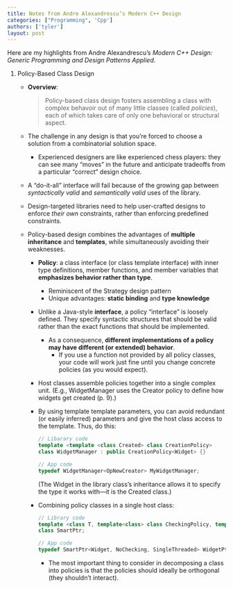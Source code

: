```yaml
---
title: Notes from Andre Alexandrescu’s Modern C++ Design
categories: ["Programming", 'Cpp']
authors: ['tyler']
layout: post
---
```


Here are my highlights from Andre Alexandrescu’s _Modern C++ Design: Generic Programming and Design Patterns Applied_.

1.  Policy-Based Class Design
    *   **Overview**:  
        
        > Policy-based class design fosters assembling a class with complex behavoir out of many little classes (called _policies_), each of which takes care of only one behavioral or structural aspect.
        
    *   The challenge in any design is that you’re forced to choose a solution from a combinatorial solution space.
        *   Experienced designers are like experienced chess players: they can see many “moves” in the future and anticipate tradeoffs from a particular “correct” design choice.
    *   A “do-it-all” interface will fail because of the growing gap between _syntactically valid_ and _semantically valid_ uses of the library.
    *   Design-targeted libraries need to help user-crafted designs to enforce _their own_ constraints, rather than enforcing predefined constraints.
    *   Policy-based design combines the advantages of **multiple inheritance** and **templates**, while simultaneously avoiding their weaknesses.
        *   **Policy**: a class interface (or class template interface) with inner type definitions, member functions, and member variables that **emphasizes behavior rather than type**.
            *   Reminiscent of the Strategy design pattern
            *   Unique advantages: **static binding** and **type knowledge**
        *   Unlike a Java-style **interface**, a policy “interface” is loosely defined. They specify syntactic structures that should be valid rather than the exact functions that should be implemented.
            *   As a consequence, **different implementations of a policy may have different (or extended) behavior**.
                *   If you use a function not provided by all policy classes, your code will work just fine until you change concrete policies (as you would expect).
        *   Host classes assemble policies together into a single complex unit. (E.g., WidgetManager uses the Creator policy to define how widgets get created (p. 9).)
        *   By using template template parameters, you can avoid redundant (or easily inferred) parameters and give the host class access to the template. Thus, do this:
            
            ```cpp
            // Libarary code
            template <template <class Created> class CreationPolicy>
            class WidgetManager : public CreationPolicy<Widget> {}
        
            // App code
            typedef WidgetManager<OpNewCreator> MyWidgetManager;
            ```
                
            
            (The Widget in the library class’s inheritance allows it to specify the type it works with—it is the Created class.)
            
        *   Combining policy classes in a single host class:
            
            ```cpp
            // Library code
            template <class T, template<class> class CheckingPolicy, template<class> class ThreadingModel>
            class SmartPtr;
        
            // App code
            typedef SmartPtr<Widget, NoChecking, SingleThreaded> WidgetPtr;
            ```
                
            
            *   The most important thing to consider in decomposing a class into policies is that the policies should ideally be orthogonal (they shouldn’t interact).
